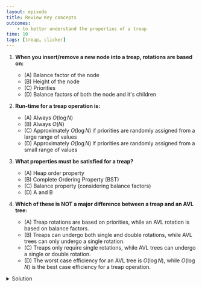 ```yaml
---
layout: episode
title: Review Key concepts  
outcomes:
	- to better understand the properties of a treap
time: 10 
tags: [treap, clicker]
---
```


1. **When you insert/remove a new node into a treap, rotations are based on:** 
	- (A) Balance factor of the node 
	- (B) Height of the node
	- (C) Priorities
	- (D) Balance factors of both the node and it's children

2. **Run-time for a treap operation is:**
	- (A) Always $O(\log N)$
	- (B) Always $O(N)$
	- (C) Approximately $O(\log N)$ if priorities are randomly assigned from a large range of values
	- (D) Approximately $O(\log N)$ if priorities are randomly assigned from a small range of values

3. **What properties must be satisfied for a treap?**
	- (A) Heap order property
	- (B) Complete Ordering Property (BST)
	- (C) Balance property (considering balance factors)
	- (D) A and B

4. **Which of these is NOT a major difference between a treap and an AVL tree:**
	- (A) Treap rotations are based on priorities, while an AVL rotation is based on balance factors. 
	- (B) Treaps can undergo both single and double rotations, while AVL trees can only undergo a single rotation. 
	- (C) Treaps only require single rotations, while AVL trees can undergo a single or double rotation. 
	- (D) The worst case efficiency for an AVL tree is $O(\log N)$, while $O(\log N)$ is the best case efficiency for a treap operation. 



<details class="solution">
  <summary>Solution</summary>

1. - (C) Treap rotations are solely based on priorities. AVL trees are based on balance factors, which are calculated by subtracting the height of the right subtree of a node from the height of its left subtree. 
2. - (C) The expected time per operation is $O(\log N)$ when priorities are randomly chosen from a large range of values. A large range of values is important to avoid duplicate priorities. 
3. - (D) Heap order property and the complete ordering property must be satisfied for a treap. The balance property and the complete ordering property property must be satisfied for an AVL tree. 
4. - (B) Treaps only require single rotations, while AVL trees can undergo either single rotations or double rotations depending on the balance factors of the node and its children. The other statements are all true. 

</details>

